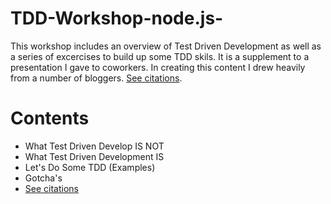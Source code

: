# TDD-Workshop-node.js-

This workshop includes an overview of Test Driven Development as well as a series of excercises to build up some TDD skils. It is a supplement to a presentation I gave to coworkers. In creating this content I drew heavily from a number of bloggers.  [See citations](citations.md).

# Contents

- What Test Driven Develop IS NOT
- What Test Driven Development IS
- Let's Do Some TDD (Examples)
- Gotcha's
- [See citations](content/citations.md)